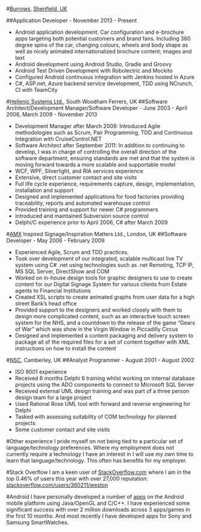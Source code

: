 #[Burrows](http://burrows.info), [Shenfield, UK](http://tinyurl.com/burrowsmap)

##Application Developer - November 2013 - Present
- Android application development. Car configuration and e-brochure apps targeting both potential customers and brand fans. Including 360 degree spins of the car, changing colours, wheels and body shape as well as nicely animated internationalized brochure content; images and text
- Android development using Android Studio, Gradle and Groovy
- Android Test Driven Development with Robolectric and Mockito
- Configured Android continuous integration with Jenkins hosted in Azure
- C#, ASP.net, Azure backend service development, TDD using NCrunch, CI with TeamCity

#[Hellenic Systems Ltd.](http://www.hellenic.co.uk), South Woodham Ferrers, UK
##Software Architect/Development Manager/Software Developer - June 2003 - April 2006, March 2009 - November 2013
- Development Manager after March 2009: Introduced Agile methodologies such as Scrum, Pair Programming, TDD and Continuous Integration with CruiseControl.NET
- Software Architect after September 2011:  In addition to continuing to develop, I was in charge of controlling the overall direction of the software department, ensuring standards are met and that the system is moving forward towards a more scalable and supportable model
- WCF, WPF, Silverlight, and RIA services experience
- Extensive, direct customer contact and site visits
- Full life cycle experience, requirements capture, design, implementation, installation and support
- Designed and implemented applications for food factories providing traceability, reports and automated warehouse control
- Provided training and support for newer C# programmers
- Introduced and maintained Subversion source control
- Delphi/C experience prior to April 2006, C# after March 2009

#[AMX](http://www.amx.com/) Inspired Signage/Inspiration Matters Ltd., London, UK
##Software Developer - May 2006 - February 2009
- Experienced Agile, Scrum and TDD practices.
- Took over development of our integrated, scalable multicast live TV system using C# .net using technologies such as .net Remoting, TCP IP, MS SQL Server, DirectShow and COM
- Worked on in-house design tools for graphic designers to use to create content for our Digital Signage System for various clients from Estate agents to Financial Institutions
- Created XSL scripts to create animated graphs from user data for a high street Bank’s head office
- Provided support to the designers and worked closely with them to design more complicated content, such as an interactive touch screen system for the NHS, and a countdown to the release of the game “Gears of War” which was show in the Virgin Window in Piccadilly Circus
- Designed and implemented a content packaging and delivery system to package all of the required files for a set of content together with XML instructions on how to install the content

#[NSC](http://nsc.co.uk/), Camberley, UK
##Analyst Programmer - August 2001 - August 2002
- ISO 9001 experience
- Received 6 months Delphi 6 training whilst working on internal database projects using the ADO components to connect to Microsoft SQL Server
- Received external UML design training and was part of a three person design team for a large project
- Used Rational Rose UML tool with forward and reverse engineering for Delphi
- Tasked with assessing suitability of COM technology for planned projects
- Some customer contact and site visits

#Other experience
I pride myself on not being tied to a particular set of language/technology preferences. Where my employment does not currently require a technology I have an interest in I will use my own time to learn that language/technology. This often has benefits for my employer.

#Stack Overflow
I am a keen user of [StackOverflow.com](http://stackoverflow.com) where I am in the top 0.46% of users this year with over 27,000 reputation: [stackoverflow.com/users/360211/weston](http://stackoverflow.com/users/360211/weston)

#Android
I have personally developed a number of [apps](http://play.google.com/store/apps/developer?id=eawapps) on the Android mobile platform using Java/OpenGL and C/C++. I have experienced some significant success with over 2 million downloads across 3 apps/games in the first 10 months. And most recently I have developed apps for Sony and Samsung SmartWatches.
